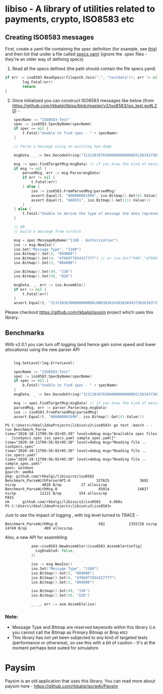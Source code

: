 # libiso - A library of utilities related to payments, crypto, ISO8583 etc 


## Creating ISO8583 messages

First, create a yaml file containing the spec definition (for example, see [this](https://github.com/rkbalgi/libiso/blob/master/v2/iso8583/testdata/iso_specs.yaml)) and then list that under a file called [specs.yaml](https://github.com/rkbalgi/libiso/blob/master/v2/iso8583/testdata/specs.yaml)
(ignore the .spec files - they're an older way of defining specs)

1. Read all the specs defined (the path should contain the file specs.yaml)

```go
if err := iso8583.ReadSpecs(filepath.Join(".", "testdata")); err != nil {
		log.Fatal(err)
		return
}
```

2. Once initialized you can construct ISO8583 messages like below (from https://github.com/rkbalgi/libiso/blob/master/v2/iso8583/iso_test.go#L20) -

```go
	specName := "ISO8583-Test"
	spec := iso8583.SpecByName(specName)
	if spec == nil {
		t.Fatal("Unable to find spec - " + specName)
	}

	// Parse a message using an existing hex-dump

	msgData, _ := hex.DecodeString("3131303070386000000080003136343736363937373635343332373737373030343030303030303030303030313039303636363535313230313333353035323239333131333336383236")

	msg := spec.FindTargetMsg(msgData) // if you know the kind of message you are parsing, you can do this - Example: spec.MessageByName("1100 - Authorization")
	if msg != nil {
		parsedMsg, err := msg.Parse(msgData)
		if err != nil {
			t.Fatal(err)
		} else {
			iso := iso8583.FromParsedMsg(parsedMsg)
			assert.Equal(t, "000000001090", iso.Bitmap().Get(4).Value())
			assert.Equal(t, "666551", iso.Bitmap().Get(11).Value())
		}
	} else {
		t.Fatal("Unable to derive the type of message the data represents")
	}

	// OR
	// build a message from scratch

	msg = spec.MessageByName("1100 - Authorization")
	iso := msg.NewIso()
	iso.Set("Message Type", "1100")
	iso.Bitmap().Set(3, "004000")
	iso.Bitmap().Set(4, "4766977654327777") // or iso.Set("PAN","4766977654327777")
	iso.Bitmap().Set(3, "004000")

	iso.Bitmap().Set(49, "336")
	iso.Bitmap().Set(50, "826")

	msgData, _, err := iso.Assemble()
	if err != nil {
		t.Fatal(err)
	}
	assert.Equal(t, "31313030300000000000c00030303430303034373636393737363534333237373737333336383236", hex.EncodeToString(msgData))
```
Please checkout https://github.com/rkbalgi/isosim project which uses this library.

## Benchmarks
With v2.0.1 you can turn off logging (and hence gain some speed and lower allocations) using the new parser API

```go
    
    log.SetLevel(log.ErrorLevel)

	specName := "ISO8583-Test"
	spec := iso8583.SpecByName(specName)
	if spec == nil {
		b.Fatal("Unable to find spec - " + specName)
	}
	msgData, _ := hex.DecodeString("3131303070386000000080003136343736363937373635343332373737373030343030303030303030303030313039303636363535313230313333353035323239333131333336383236")

	msg := spec.FindTargetMsg(msgData) // if you know the kind of message you are parse, you can do this - Example: spec.MessageByName("1100 - Authorization")
	parsedMsg, err := parser.Parse(msg,msgData)
	iso := iso8583.FromParsedMsg(parsedMsg)
	assert.Equal(t, "000000001090", iso.Bitmap().Get(4).Value())

```
```
PS C:\Users\rkbal\IdeaProjects\libiso\v2\iso8583> go test -bench . -run Benchmark_Parse
time="2020-10-11T09:56:02+05:30" level=debug msg="Available spec files -  [isoSpecs.spec iso_specs.yaml sample_spec.yaml]"
time="2020-10-11T09:56:02+05:30" level=debug msg="Reading file .. isoSpecs.spec"
time="2020-10-11T09:56:02+05:30" level=debug msg="Reading file .. iso_specs.yaml"
time="2020-10-11T09:56:02+05:30" level=debug msg="Reading file .. sample_spec.yaml"
goos: windows
goarch: amd64
pkg: github.com/rkbalgi/libiso/v2/iso8583
Benchmark_ParseWithParserAPI-8            327625              3692 ns/op            4016 B/op         27 allocs/op
Benchmark_ParseWithMsg-8                   85014             14037 ns/op           12121 B/op        154 allocs/op
PASS
ok      github.com/rkbalgi/libiso/v2/iso8583    4.600s
PS C:\Users\rkbal\IdeaProjects\libiso\v2\iso8583>

```
Just to see the impact of logging , with log level turned to TRACE - 
```
Benchmark_ParseWithMsg-8                   502           2355728 ns/op           24749 B/op        409 allocs/op
```

Also, a new API for assembling
```go
			asm:=iso8583.NewAssembler(&iso8583.AssemblerConfig{
			  LogEnabled: false,
		    })

			iso := msg.NewIso()
			iso.Set("Message Type", "1100")
			iso.Bitmap().Set(3, "004000")
			iso.Bitmap().Set(4, "4766977654327777")
			iso.Bitmap().Set(3, "004000")

			iso.Bitmap().Set(49, "336")
			iso.Bitmap().Set(50, "826")

			_, _, err := asm.Assemble(iso)
```

### Note:
* Message Type and Bitmap are reserved keywords within this library (i.e you cannot call the Bitmap as Primary Bitmap or Bmp etc)
* This library has not yet been subjected to any kind of targeted tests (performance or otherwise), so use this with a bit of caution - It's at the moment perhaps best suited for simulators



# Paysim
Paysim is an old application that uses this library. You can read more about paysim here - https://github.com/rkbalgi/go/wiki/Paysim

